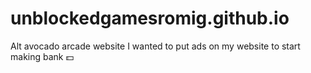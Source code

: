 # unblockedgamesromig.github.io
Alt avocado arcade website
I wanted to put ads on my website to start making bank 💵